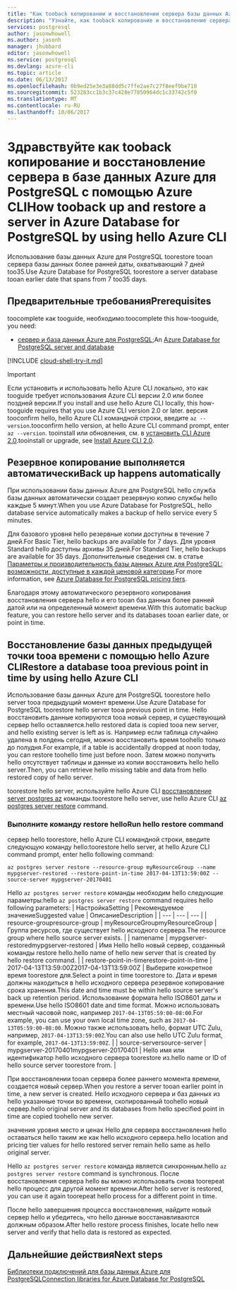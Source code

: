 ```yaml
---
title: "Как tooback копировании и восстановлении сервера базы данных Azure для PostgreSQL | Документы Microsoft"
description: "Узнайте, как tooback копирование и восстановление сервера в базе данных Azure для PostgreSQL с помощью hello Azure CLI."
services: postgresql
author: jasonwhowell
ms.author: jasonh
manager: jhubbard
editor: jasonwhowell
ms.service: postgresql
ms.devlang: azure-cli
ms.topic: article
ms.date: 06/13/2017
ms.openlocfilehash: 0b9ed25e3e3a88dd5c7ffe2ae7c27f8eef9be710
ms.sourcegitcommit: 523283cc1b3c37c428e77850964dc1c33742c5f0
ms.translationtype: MT
ms.contentlocale: ru-RU
ms.lasthandoff: 10/06/2017
---
```

# <a name="how-tooback-up-and-restore-a-server-in-azure-database-for-postgresql-by-using-hello-azure-cli"></a><span data-ttu-id="aeb69-103">Здравствуйте как tooback копирование и восстановление сервера в базе данных Azure для PostgreSQL с помощью Azure CLI</span><span class="sxs-lookup"><span data-stu-id="aeb69-103">How tooback up and restore a server in Azure Database for PostgreSQL by using hello Azure CLI</span></span>

<span data-ttu-id="aeb69-104">Использование базы данных Azure для PostgreSQL toorestore tooan сервера базы данных более ранней даты, охватывающий 7 дней too35.</span><span class="sxs-lookup"><span data-stu-id="aeb69-104">Use Azure Database for PostgreSQL toorestore a server database tooan earlier date that spans from 7 too35 days.</span></span>

## <a name="prerequisites"></a><span data-ttu-id="aeb69-105">Предварительные требования</span><span class="sxs-lookup"><span data-stu-id="aeb69-105">Prerequisites</span></span>
<span data-ttu-id="aeb69-106">toocomplete как tooguide, необходимо:</span><span class="sxs-lookup"><span data-stu-id="aeb69-106">toocomplete this how-tooguide, you need:</span></span>
- <span data-ttu-id="aeb69-107">[сервер и база данных Azure для PostgreSQL](quickstart-create-server-database-azure-cli.md);</span><span class="sxs-lookup"><span data-stu-id="aeb69-107">An [Azure Database for PostgreSQL server and database](quickstart-create-server-database-azure-cli.md)</span></span>

[!INCLUDE [cloud-shell-try-it.md](../../includes/cloud-shell-try-it.md)]

 

> [!IMPORTANT]
> <span data-ttu-id="aeb69-108">Если установить и использовать hello Azure CLI локально, это как tooguide требует использования Azure CLI версии 2.0 или более поздней версии.</span><span class="sxs-lookup"><span data-stu-id="aeb69-108">If you install and use hello Azure CLI locally, this how-tooguide requires that you use Azure CLI version 2.0 or later.</span></span> <span data-ttu-id="aeb69-109">версия tooconfirm hello, hello Azure CLI командной строки, введите `az --version`.</span><span class="sxs-lookup"><span data-stu-id="aeb69-109">tooconfirm hello version, at hello Azure CLI command prompt, enter `az --version`.</span></span> <span data-ttu-id="aeb69-110">tooinstall или обновления, см. в [установить CLI Azure 2.0]( /cli/azure/install-azure-cli).</span><span class="sxs-lookup"><span data-stu-id="aeb69-110">tooinstall or upgrade, see [Install Azure CLI 2.0]( /cli/azure/install-azure-cli).</span></span>

## <a name="back-up-happens-automatically"></a><span data-ttu-id="aeb69-111">Резервное копирование выполняется автоматически</span><span class="sxs-lookup"><span data-stu-id="aeb69-111">Back up happens automatically</span></span>
<span data-ttu-id="aeb69-112">При использовании базы данных Azure для PostgreSQL hello служба базы данных автоматически создает резервную копию службы hello каждые 5 минут.</span><span class="sxs-lookup"><span data-stu-id="aeb69-112">When you use Azure Database for PostgreSQL, hello database service automatically makes a backup of hello service every 5 minutes.</span></span> 

<span data-ttu-id="aeb69-113">Для базового уровня hello резервные копии доступны в течение 7 дней.</span><span class="sxs-lookup"><span data-stu-id="aeb69-113">For Basic Tier, hello backups are available for 7 days.</span></span> <span data-ttu-id="aeb69-114">Для уровня Standard hello доступны архивы 35 дней.</span><span class="sxs-lookup"><span data-stu-id="aeb69-114">For Standard Tier, hello backups are available for 35 days.</span></span> <span data-ttu-id="aeb69-115">Дополнительные сведения см. в статье [Параметры и производительность базы данных Azure для PostgreSQL: возможности, доступные в каждой ценовой категории](concepts-service-tiers.md).</span><span class="sxs-lookup"><span data-stu-id="aeb69-115">For more information, see [Azure Database for PostgreSQL pricing tiers](concepts-service-tiers.md).</span></span>

<span data-ttu-id="aeb69-116">Благодаря этому автоматического резервного копирования восстановления сервера hello и его tooan баз данных более ранней датой или на определенный момент времени.</span><span class="sxs-lookup"><span data-stu-id="aeb69-116">With this automatic backup feature, you can restore hello server and its databases tooan earlier date, or point in time.</span></span>

## <a name="restore-a-database-tooa-previous-point-in-time-by-using-hello-azure-cli"></a><span data-ttu-id="aeb69-117">Восстановление базы данных предыдущей точки tooa времени с помощью hello Azure CLI</span><span class="sxs-lookup"><span data-stu-id="aeb69-117">Restore a database tooa previous point in time by using hello Azure CLI</span></span>
<span data-ttu-id="aeb69-118">Использование базы данных Azure для PostgreSQL toorestore hello server tooa предыдущий момент времени.</span><span class="sxs-lookup"><span data-stu-id="aeb69-118">Use Azure Database for PostgreSQL toorestore hello server tooa previous point in time.</span></span> <span data-ttu-id="aeb69-119">Hello восстановить данные копируются tooa новый сервер, и существующий сервер hello оставляется.</span><span class="sxs-lookup"><span data-stu-id="aeb69-119">hello restored data is copied tooa new server, and hello existing server is left as is.</span></span> <span data-ttu-id="aeb69-120">Например если таблица случайно удалена в полдень сегодня, можно восстановить время toohello только до полудня.</span><span class="sxs-lookup"><span data-stu-id="aeb69-120">For example, if a table is accidentally dropped at noon today, you can restore toohello time just before noon.</span></span> <span data-ttu-id="aeb69-121">Затем можно получить hello отсутствует таблицы и данные из копии восстановить hello hello server.</span><span class="sxs-lookup"><span data-stu-id="aeb69-121">Then, you can retrieve hello missing table and data from hello restored copy of hello server.</span></span> 

<span data-ttu-id="aeb69-122">toorestore hello server, используйте hello Azure CLI [восстановление server postgres az](/cli/azure/postgres/server#restore) команды.</span><span class="sxs-lookup"><span data-stu-id="aeb69-122">toorestore hello server, use hello Azure CLI [az postgres server restore](/cli/azure/postgres/server#restore) command.</span></span>

### <a name="run-hello-restore-command"></a><span data-ttu-id="aeb69-123">Выполните команду restore hello</span><span class="sxs-lookup"><span data-stu-id="aeb69-123">Run hello restore command</span></span>

<span data-ttu-id="aeb69-124">сервер hello toorestore, hello Azure CLI командной строки, введите следующую команду hello:</span><span class="sxs-lookup"><span data-stu-id="aeb69-124">toorestore hello server, at hello Azure CLI command prompt, enter hello following command:</span></span>

```azurecli-interactive
az postgres server restore --resource-group myResourceGroup --name mypgserver-restored --restore-point-in-time 2017-04-13T13:59:00Z --source-server mypgserver-20170401
```

<span data-ttu-id="aeb69-125">Hello `az postgres server restore` команды необходим hello следующие параметры:</span><span class="sxs-lookup"><span data-stu-id="aeb69-125">hello `az postgres server restore` command requires hello following parameters:</span></span>
| <span data-ttu-id="aeb69-126">Настройка</span><span class="sxs-lookup"><span data-stu-id="aeb69-126">Setting</span></span> | <span data-ttu-id="aeb69-127">Рекомендуемое значение</span><span class="sxs-lookup"><span data-stu-id="aeb69-127">Suggested value</span></span> | <span data-ttu-id="aeb69-128">Описание</span><span class="sxs-lookup"><span data-stu-id="aeb69-128">Description</span></span>  |
| --- | --- | --- |
| <span data-ttu-id="aeb69-129">resource-group</span><span class="sxs-lookup"><span data-stu-id="aeb69-129">resource-group</span></span> |  <span data-ttu-id="aeb69-130">myResourceGroup</span><span class="sxs-lookup"><span data-stu-id="aeb69-130">myResourceGroup</span></span> |  <span data-ttu-id="aeb69-131">Группа ресурсов, где существует hello исходного сервера.</span><span class="sxs-lookup"><span data-stu-id="aeb69-131">The resource group where hello source server exists.</span></span>  |
| <span data-ttu-id="aeb69-132">name</span><span class="sxs-lookup"><span data-stu-id="aeb69-132">name</span></span> | <span data-ttu-id="aeb69-133">mypgserver-restored</span><span class="sxs-lookup"><span data-stu-id="aeb69-133">mypgserver-restored</span></span> | <span data-ttu-id="aeb69-134">Имя Hello hello новый сервер, созданный команды restore hello.</span><span class="sxs-lookup"><span data-stu-id="aeb69-134">hello name of hello new server that is created by hello restore command.</span></span> |
| <span data-ttu-id="aeb69-135">restore-point-in-time</span><span class="sxs-lookup"><span data-stu-id="aeb69-135">restore-point-in-time</span></span> | <span data-ttu-id="aeb69-136">2017-04-13T13:59:00Z</span><span class="sxs-lookup"><span data-stu-id="aeb69-136">2017-04-13T13:59:00Z</span></span> | <span data-ttu-id="aeb69-137">Выберите конкретное время toorestore для.</span><span class="sxs-lookup"><span data-stu-id="aeb69-137">Select a point in time toorestore to.</span></span> <span data-ttu-id="aeb69-138">Дата и время должны находиться в hello исходного сервера резервное копирование срока хранения.</span><span class="sxs-lookup"><span data-stu-id="aeb69-138">This date and time must be within hello source server's back up retention period.</span></span> <span data-ttu-id="aeb69-139">Использование формата hello ISO8601 даты и времени.</span><span class="sxs-lookup"><span data-stu-id="aeb69-139">Use hello ISO8601 date and time format.</span></span> <span data-ttu-id="aeb69-140">Можно использовать местный часовой пояс, например `2017-04-13T05:59:00-08:00`.</span><span class="sxs-lookup"><span data-stu-id="aeb69-140">For example, you can use your own local time zone, such as `2017-04-13T05:59:00-08:00`.</span></span> <span data-ttu-id="aeb69-141">Можно также использовать hello, формат UTC Zulu, например, `2017-04-13T13:59:00Z`.</span><span class="sxs-lookup"><span data-stu-id="aeb69-141">You can also use hello UTC Zulu format, for example, `2017-04-13T13:59:00Z`.</span></span> |
| <span data-ttu-id="aeb69-142">source-server</span><span class="sxs-lookup"><span data-stu-id="aeb69-142">source-server</span></span> | <span data-ttu-id="aeb69-143">mypgserver-20170401</span><span class="sxs-lookup"><span data-stu-id="aeb69-143">mypgserver-20170401</span></span> | <span data-ttu-id="aeb69-144">Hello имя или идентификатор hello исходного сервера toorestore из.</span><span class="sxs-lookup"><span data-stu-id="aeb69-144">hello name or ID of hello source server toorestore from.</span></span> |

<span data-ttu-id="aeb69-145">При восстановлении tooan сервера более раннего момента времени, создается новый сервер.</span><span class="sxs-lookup"><span data-stu-id="aeb69-145">When you restore a server tooan earlier point in time, a new server is created.</span></span> <span data-ttu-id="aeb69-146">Hello исходного сервера и баз данных из hello указанные точки во времени, скопированный toohello новый сервер.</span><span class="sxs-lookup"><span data-stu-id="aeb69-146">hello original server and its databases from hello specified point in time are copied toohello new server.</span></span>

<span data-ttu-id="aeb69-147">значения уровня место и ценах Hello для сервера восстановления hello оставаться hello таким же как hello исходного сервера.</span><span class="sxs-lookup"><span data-stu-id="aeb69-147">hello location and pricing tier values for hello restored server remain hello same as hello original server.</span></span> 

<span data-ttu-id="aeb69-148">Hello `az postgres server restore` команда является синхронным.</span><span class="sxs-lookup"><span data-stu-id="aeb69-148">hello `az postgres server restore` command is synchronous.</span></span> <span data-ttu-id="aeb69-149">После восстановления сервера hello вы можно использовать снова toorepeat hello процесс для другой момент времени.</span><span class="sxs-lookup"><span data-stu-id="aeb69-149">After hello server is restored, you can use it again toorepeat hello process for a different point in time.</span></span> 

<span data-ttu-id="aeb69-150">После hello завершения процесса восстановления, найдите новый сервер hello и убедитесь, что hello данные восстанавливаются должным образом.</span><span class="sxs-lookup"><span data-stu-id="aeb69-150">After hello restore process finishes, locate hello new server and verify that hello data is restored as expected.</span></span>

## <a name="next-steps"></a><span data-ttu-id="aeb69-151">Дальнейшие действия</span><span class="sxs-lookup"><span data-stu-id="aeb69-151">Next steps</span></span>
[<span data-ttu-id="aeb69-152">Библиотеки подключений для базы данных Azure для PostgreSQL</span><span class="sxs-lookup"><span data-stu-id="aeb69-152">Connection libraries for Azure Database for PostgreSQL</span></span>](concepts-connection-libraries.md)
